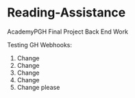 # Reading-Assistance #

AcademyPGH Final Project Back End Work

Testing GH Webhooks:

1. Change
2. Change
3. Change
4. Change
5. Change please
